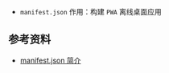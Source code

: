 - `manifest.json` 作用：构建 `PWA` 离线桌面应用

## 参考资料
- [manifest.json 简介](https://lavas.baidu.com/pwa/engage-retain-users/add-to-home-screen/introduction)
